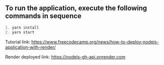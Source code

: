 ## To run the application, execute the following commands in sequence

```Javascript
1. yarn install
2. yarn start
```

Tutorial link: https://www.freecodecamp.org/news/how-to-deploy-nodejs-application-with-render/

Render deployed link: https://nodejs-gh-api.onrender.com
